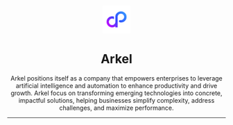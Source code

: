 <p align=center><img src="arkel.svg" alt="Arkel Logo" height="64"></p>
<h1 align=center>Arkel</h1>

<p align=center>Arkel positions itself as a company that empowers enterprises to leverage artificial intelligence and automation to enhance productivity and drive growth. Arkel focus on transforming emerging technologies into concrete, impactful solutions, helping businesses simplify complexity, address challenges, and maximize performance.</p>

---

